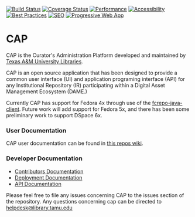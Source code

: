 [![Build Status](https://github.com/TAMULib/CAP/workflows/Build/badge.svg)](https://github.com/TAMULib/CAP/actions?query=workflow%3ABuild)
[![Coverage Status](https://coveralls.io/repos/github/TAMULib/CAP/badge.svg)](https://coveralls.io/github/TAMULib/CAP)
[![Performance](https://tamulib.github.io/CAP/gh-pages/audit/assets/performance.svg)](https://tamulib.github.io/CAP/gh-pages/audit/#performance)
[![Accessibility](https://tamulib.github.io/CAP/gh-pages/audit/assets/accessibility.svg)](https://tamulib.github.io/CAP/gh-pages/audit/#accessibility)
[![Best Practices](https://tamulib.github.io/CAP/gh-pages/audit/assets/best-practices.svg)](https://tamulib.github.io/CAP/gh-pages/audit/#best-practices)
[![SEO](https://tamulib.github.io/CAP/gh-pages/audit/assets/seo.svg)](https://tamulib.github.io/CAP/gh-pages/audit/#seo)
[![Progressive Web App](https://tamulib.github.io/CAP/gh-pages/audit/assets/pwa.svg)](https://tamulib.github.io/CAP/gh-pages/audit/#pwa)

# CAP

CAP is the Curator's Administration Platform developed and maintained by [Texas A&M University Libraries](http://library.tamu.edu).

CAP is an open source application that has been designed to provide a common user interface (UI) and application programing interface (API) for any Institutional Repository (IR) participating within a Digital Asset Management Ecosystem (DAME.)

Currently CAP has support for Fedora 4x through use of the [fcrepo-java-client](https://github.com/fcrepo4-exts/fcrepo-java-client). Future work will add support for Fedora 5x, and there has been some preliminary work to support DSpace 6x.

### User Documentation

CAP user documentation can be found in [this repos wiki](https://github.com/TAMULib/CAP/wiki/User-Documentation).

### Developer Documentation

- [Contributors Documentation](https://github.com/TAMULib/Cap/blob/master/CONTRIBUTING.md)
- [Deployment Documentation](https://github.com/TAMULib/Cap/blob/master/DEPLOYING.md)
- [API Documentation](https://tamulib.github.io/CAP)

Please feel free to file any issues concerning CAP to the issues section of the repository. Any questions concerning cap can be directed to [helpdesk@library.tamu.edu]()
